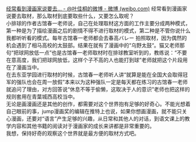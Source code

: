[经常看到漫画家说要去... - @叶佳桐的微博 - 微博 (weibo.com)](https://weibo.com/3074917445/MdWsJqKgh?pagetype=fav)
经常看到漫画家说要去取材，那么取材到底要取些什么，又要怎么取呢？  
小排球的作者古馆春一老师说，自己在处理取材这方面的工作主要分成两种模式，第一种是为了描绘漫画之后的剧情不得不进行取材的模式，第二种是不管你说什么我都听听看的模式。每年古馆春一老师都会去春高バレー 拍照取材，因为偶然的机会遇到了相马高校的太鼓部。结果在就有了漫画中的“乌野太鼓“。猫又老师那句“把球网放低一点”也是古馆春一老师取材时在排球教室听到的，教练说：“不要在意高度，我们把球网放低，这样个子不高的人也能打到球”老师就把这个片段用在了漫画当中。  
在去东亚学园进行取材的时候，古馆春一老师听人讲“就算是能在全国大会取得冠军的强队也会在周一放假”本来以为这种强队一定是每天都在练习的古馆春一老师就追问了理由，对方回答说“休息不等于偷懒，这取决于人的意识”老师也把这样的规则套用在青葉城西高校当中。  
无论是画漫画还是其他的创作，都需要对这个世界抱有足够的好奇心。不能光想着自己眼前的事，jump漫画奖的编辑在推特上也说，如果你想画漫画，就不能只关心漫画，还要对“语言”产生足够的兴趣，从日常和其他人的对话，到语文课上的教学内容和其他书籍的阅读对于漫画家的成长来讲都是非常重要的。  
我想，保持好奇的观察这个世界就是最方便的取材方式吧。